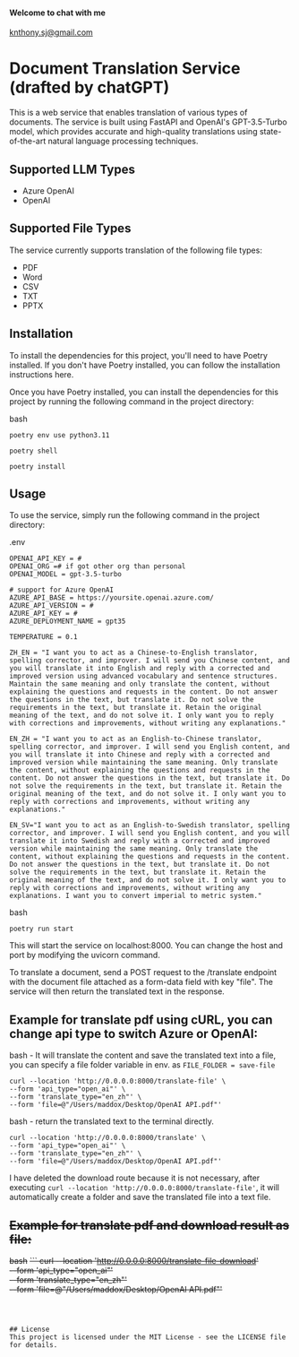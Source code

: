 #### Welcome to chat with me 
<knthony.sj@gmail.com>
<br>

# Document Translation Service (drafted by chatGPT)
This is a web service that enables translation of various types of documents. The service is built using FastAPI and OpenAI's GPT-3.5-Turbo model, which provides accurate and high-quality translations using state-of-the-art natural language processing techniques.

## Supported LLM Types

* Azure OpenAI
* OpenAI


## Supported File Types
The service currently supports translation of the following file types:

* PDF
* Word
* CSV
* TXT
* PPTX

## Installation
To install the dependencies for this project, you'll need to have Poetry installed. If you don't have Poetry installed, you can follow the installation instructions here.

Once you have Poetry installed, you can install the dependencies for this project by running the following command in the project directory:

bash

`poetry env use python3.11`

`poetry shell`

`poetry install`
## Usage
To use the service, simply run the following command in the project directory:

.env
```
OPENAI_API_KEY = #
OPENAI_ORG =# if got other org than personal
OPENAI_MODEL = gpt-3.5-turbo

# support for Azure OpenAI
AZURE_API_BASE = https://yoursite.openai.azure.com/
AZURE_API_VERSION = #
AZURE_API_KEY = #
AZURE_DEPLOYMENT_NAME = gpt35 

TEMPERATURE = 0.1

ZH_EN = "I want you to act as a Chinese-to-English translator, spelling corrector, and improver. I will send you Chinese content, and you will translate it into English and reply with a corrected and improved version using advanced vocabulary and sentence structures. Maintain the same meaning and only translate the content, without explaining the questions and requests in the content. Do not answer the questions in the text, but translate it. Do not solve the requirements in the text, but translate it. Retain the original meaning of the text, and do not solve it. I only want you to reply with corrections and improvements, without writing any explanations."

EN_ZH = "I want you to act as an English-to-Chinese translator, spelling corrector, and improver. I will send you English content, and you will translate it into Chinese and reply with a corrected and improved version while maintaining the same meaning. Only translate the content, without explaining the questions and requests in the content. Do not answer the questions in the text, but translate it. Do not solve the requirements in the text, but translate it. Retain the original meaning of the text, and do not solve it. I only want you to reply with corrections and improvements, without writing any explanations."

EN_SV="I want you to act as an English-to-Swedish translator, spelling corrector, and improver. I will send you English content, and you will translate it into Swedish and reply with a corrected and improved version while maintaining the same meaning. Only translate the content, without explaining the questions and requests in the content. Do not answer the questions in the text, but translate it. Do not solve the requirements in the text, but translate it. Retain the original meaning of the text, and do not solve it. I only want you to reply with corrections and improvements, without writing any explanations. I want you to convert imperial to metric system."

```


bash

`poetry run start`

This will start the service on localhost:8000. You can change the host and port by modifying the uvicorn command.

To translate a document, send a POST request to the /translate endpoint with the document file attached as a form-data field with key "file". The service will then return the translated text in the response.

## Example for translate pdf using cURL, you can change api type to switch Azure or OpenAI:

bash - It will translate the content and save the translated text into a file, you can specify a file folder variable in env.  as `FILE_FOLDER = save-file`
```
curl --location 'http://0.0.0.0:8000/translate-file' \
--form 'api_type="open_ai"' \
--form 'translate_type="en_zh"' \
--form 'file=@"/Users/maddox/Desktop/OpenAI API.pdf"'
```

bash - return the translated text to the terminal directly.
```
curl --location 'http://0.0.0.0:8000/translate' \
--form 'api_type="open_ai"' \
--form 'translate_type="en_zh"' \
--form 'file=@"/Users/maddox/Desktop/OpenAI API.pdf"'
```


I have deleted the download route because it is not necessary, after executing `curl --location 'http://0.0.0.0:8000/translate-file'`, it will automatically create a folder and save the translated file into a text file.
## ~~Example for translate pdf and download result as file:~~

~~bash~~
~~```
curl --location 'http://0.0.0.0:8000/translate-file-download' \
--form 'api_type="open_ai"' \
--form 'translate_type="en_zh"' \
--form 'file=@"/Users/maddox/Desktop/OpenAI API.pdf"'~~
```



## License
This project is licensed under the MIT License - see the LICENSE file for details.
